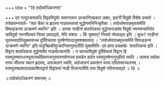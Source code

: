 +++
title = "19 तदोकोधिकरणम्"

+++
एवं गत्युपक्रमावधि विद्वदविदुषोः समानाकार उत्क्रानितप्रकार उक्तः, इदानीं विदुषो विशेष उच्यते । तत्रेदमाम्नायते- "शतं चैका च हृदस्य नाड्यस्तासां मूर्द्धानमभिनिःसृतैका । तयोर्ध्वमायन्नमृतत्वमेति विष्वङ्ङन्या उत्क्रमणे भवन्ति" इति । अनया नाडीनां शताधिकया मूर्द्धन्यनाड्येव विदुषो गमनमन्याभिरेव चाविदुषो गमनमित्ययं नियम उपपद्यते, नेति संशयः । किं युक्तम्? नियमो नोपपद्यत इति । कुतः? नाडीनां भूयस्त्वादतिसूक्ष्मत्वाच्च दुर्विवेचतया पुरुषेणोपादातुमशक्यत्वात् । "तयोर्ध्वमायन्नमृतत्वमेति विष्वङ्ङन्य उत्क्रमणे भवन्ति" इति यादृच्छिकीमुत्क्रान्तिमनुवदतीति युक्तमिति- एवं प्राप्त प्रचक्ष्महे- शताधिकया इति । विद्वान् शताधिकया मूर्द्धन्ययैव नाङ्योत्क्रामति । न चास्याविदुषो दुर्विवेचत्वं विद्वान् हि परमपुरुषाराधनभूतात्यर्थप्रियगत्यनुस्मरणयोगाच्च प्रसन्नेन हादेन परमपुरुषेणानुगृहीतो भवति । ततश्च तदोकः तस्य जीवस्य स्थानं हृदयम्, अग्रज्वलनं भवति, अग्रेज्वलनं प्रकाशनं यस्य तदितमग्रज्वलनम् । परमपुरुषप्रसादात्प्रकाशितद्वारो विद्वांस्तां नाडी विजानातीति तया विदुषो गतिरुपपद्यते ॥ 16 ॥

॥ तदोकोऽधिकरणं समाप्तम् ॥